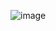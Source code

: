 ![image](https://github.com/user-attachments/assets/d935542e-1d5e-4eec-bfe1-f6f3ae3d6d3e)

<!---
Gustavo-Barbosa-dev/Gustavo-Barbosa-dev is a ✨ special ✨ repository because its `README.md` (this file) appears on your GitHub profile.
You can click the Preview link to take a look at your changes.
--->

